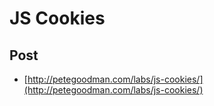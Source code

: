 # JS Cookies

## Post

 - [http://petegoodman.com/labs/js-cookies/](http://petegoodman.com/labs/js-cookies/)
